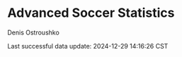 # Advanced Soccer Statistics
Denis Ostroushko

<!-- gfm -->

Last successful data update: 2024-12-29 14:16:26 CST
